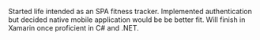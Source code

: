 Started life intended as an SPA fitness tracker. Implemented authentication but decided native mobile application would be be better fit. Will finish in Xamarin once proficient in C# and .NET.
